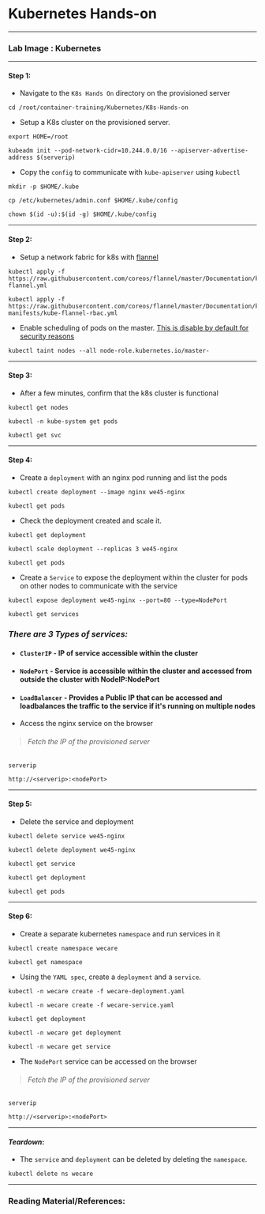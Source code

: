 # **Kubernetes Hands-on**

---

### **Lab Image : Kubernetes**

---

#### Step 1:

* Navigate to the `K8s Hands On` directory on the provisioned server

```commandline
cd /root/container-training/Kubernetes/K8s-Hands-on
```

* Setup a K8s cluster on the provisioned server.

```commandline
export HOME=/root
```
```commandline
kubeadm init --pod-network-cidr=10.244.0.0/16 --apiserver-advertise-address $(serverip)
```

* Copy the `config` to communicate with `kube-apiserver` using `kubectl`

```commandline
mkdir -p $HOME/.kube
```
```commandline
cp /etc/kubernetes/admin.conf $HOME/.kube/config
```
```commandline
chown $(id -u):$(id -g) $HOME/.kube/config
```

---

#### Step 2:

* Setup a network fabric for k8s with [flannel](https://github.com/coreos/flannel)

```commandline
kubectl apply -f https://raw.githubusercontent.com/coreos/flannel/master/Documentation/kube-flannel.yml
```
```commandline
kubectl apply -f https://raw.githubusercontent.com/coreos/flannel/master/Documentation/k8s-manifests/kube-flannel-rbac.yml
```

* Enable scheduling of pods on the master. [This is disable by default for security reasons](https://kubernetes.io/docs/setup/independent/create-cluster-kubeadm/#control-plane-node-isolation)

```commandline
kubectl taint nodes --all node-role.kubernetes.io/master-
```

---

#### Step 3:

* After a few minutes, confirm that the k8s cluster is functional

```commandline
kubectl get nodes
```
```commandline
kubectl -n kube-system get pods
```
```commandline
kubectl get svc
```

---

#### Step 4:

* Create a `deployment` with an nginx pod running and list the pods

```commandline
kubectl create deployment --image nginx we45-nginx
```
```commandline
kubectl get pods
```

* Check the deployment created and scale it.

```commandline
kubectl get deployment
```
```commandline
kubectl scale deployment --replicas 3 we45-nginx
```
```commandline
kubectl get pods
```

* Create a `Service` to expose the deployment within the cluster for pods on other nodes to communicate with the service

```commandline
kubectl expose deployment we45-nginx --port=80 --type=NodePort
```
```commandline
kubectl get services
```

### *There are 3 Types of services:*
* #### `ClusterIP` - IP of service accessible within the cluster
* #### `NodePort` - Service is accessible within the cluster and accessed from outside the cluster with NodeIP:NodePort
* #### `LoadBalancer` - Provides a Public IP that can be accessed and loadbalances the traffic to the service if it's running on multiple nodes

* Access the nginx service on the browser

> ###### Fetch the IP of the provisioned server

```commandline
serverip
```
```commandline
http://<serverip>:<nodePort>
```

---

#### Step 5:

* Delete the service and deployment 

```commandline
kubectl delete service we45-nginx
```
```commandline
kubectl delete deployment we45-nginx
```
```commandline
kubectl get service
```
```commandline
kubectl get deployment
```
```commandline
kubectl get pods
```

---

#### Step 6:

* Create a separate kubernetes `namespace` and run services in it

```commandline
kubectl create namespace wecare
```
```commandline
kubectl get namespace
```

* Using the `YAML spec`, create a `deployment` and a `service`.

```commandline
kubectl -n wecare create -f wecare-deployment.yaml
```
```commandline
kubectl -n wecare create -f wecare-service.yaml
```
```commandline
kubectl get deployment
```
```commandline
kubectl -n wecare get deployment
```
```commandline
kubectl -n wecare get service
```

* The `NodePort` service can be accessed on the browser

> ###### Fetch the IP of the provisioned server
```commandline
serverip
```
```commandline
http://<serverip>:<nodePort>
```

---

#### *Teardown*:

* The `service` and `deployment` can be deleted by deleting the `namespace`.

```commandline
kubectl delete ns wecare
```

---

### Reading Material/References:
